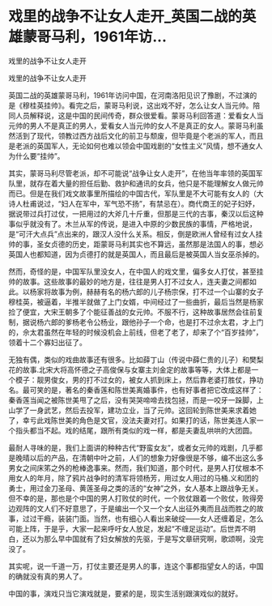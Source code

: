 # 戏里的战争不让女人走开_英国二战的英雄蒙哥马利，1961年访...

戏里的战争不让女人走开

戏里的战争不让女人走开

英国二战的英雄蒙哥马利，1961年访问中国，在河南洛阳见识了豫剧，不过演的是《穆桂英挂帅》。看完之后，蒙哥马利说，这出戏不好，怎么让女人当元帅。陪同人员解释说，这是中国的民间传奇，群众很爱看。蒙哥马利回答道：爱看女人当元帅的男人不是真正的男人，爱看女人当元帅的女人不是真正的女人。蒙哥马利虽然活到了现代，领教过西方战后文化的前卫与颓废，但毕竟是个老派的军人，而且是老派的英国军人，无论如何也难以领会中国戏剧的“女性主义”风情，想不通女人为什么要“挂帅”。

其实，蒙哥马利尽管老派，却不可能说“战争让女人走开”，在他当年率领的英国军队里，就存在着大量的担任后勤、救护和通讯的女兵，他只是不能理解女人做元帅而已。但是在我们戏文故事里所描绘的中国古代，军队里是不大可能有女人的（大诗人杜甫说过，“妇人在军中，军气恐不扬”，有禁忌在）。商代商王的妃子妇妤，据说带过兵打过仗，一把用过的大斧几十斤重，但那是三代的古事，秦汉以后这种事似乎就没有了。木兰从军的传说，是进入中原的少数民族的事情，严格地说，是“可汗大点兵”点出来的，跟汉人没什么关系。相反，倒是欧洲人曾经有过女人挂帅的事，圣女贞德的历史，距蒙哥马利其实也不算远，虽然那是法国人的事，想必英国人也都知道，因为贞德打的就是英国人，而且最后是被英国人当女巫杀掉的。

然而，奇怪的是，中国军队里没女人，在中国人的戏文里，偏多女人打仗，甚至挂帅的故事。这些故事的最妙的地方是，往往是男人打不过女人，连夫妻之间都如此。以杨家将故事为例，赫赫有名的杨六郎的儿子杨宗保，打不过一个山寨的女子穆桂英，被逼着，半推半就做了上门女婿，中间经过了一些曲折，最后当然是杨家捡了便宜，大宋王朝多了个能征善战的女元帅。不服不行，这种故事居然会往前复制，据说杨六郎的爹杨老令公杨业，跟他孙子一个命，也是打不过佘太君，才上门的，佘太君虽然在年轻的时候没机会上前线，但老了老了，却来了个“百岁挂帅”，领着十二个寡妇出征了。

无独有偶，类似的戏曲故事还有很多。比如薛丁山（传说中薛仁贵的儿子）和樊梨花的故事.北宋大将高怀德之子高俊保与女寨主刘金定的故事等等，大体上都是一个模子：靓男俊女，男的打不过女的，被女人抓到床上，然后靠老婆打胜仗，挣功名。最可笑的是，著名的秦香莲和陈世美离婚事件，也有好事者把它改成这样了：秦香莲当闻之被陈世美甩了之后，没有哭哭啼啼去找包拯，而是一咬牙一跺脚，上山学了一身武艺，然后去投军，建功立业，当了元帅。这回轮到陈世美来求着她了，幸亏此戏陈世美的角色是文官，没法夫妻对打。如果打的话，陈世美连人家一个指头都当不起。戏的结尾，跟所有类似的戏一样，都是夫妻乱哄哄的大团圆。

最耐人寻味的是，我们上面讲的种种古代“野蛮女友”，或者女元帅的戏剧，几乎都是晚晴以后的产品，在清朝中叶之前，人们的想象力好像很是不够，编不出这么多男女之间床笫之外的枪棒逸事来。然而，我们知道，那个时代，是男人打仗根本不用女人的年月，除了鸦片战争时的清军将领杨芳，用过女人用过的马桶.义和团的勇士，用过金刀圣母、黄莲圣母之类的活的“女神”之外，女人基本上跟战争无关。但不幸的是，那也是个中国的男人打败仗的时代，一个败仗跟着一个败仗，败得旁边观阵的文人们不好意思了，于是编出一个又一个女人出征外夷而且战而胜之的故事，过过干瘾，装装门面。当然，也有细心人看出来破绽——女人还缠着足，怎么可能上阵，于是乎，大家一起来呼吁女人放足，发起“不缠足运动”。后世弄不明白，还以为那么早中国就有了妇女解放的先驱，于是写文章研究啊，歌颂啊，没完没了。

其实呢，说一千道一万，打仗主要还是男人的事，连这个事都指望女人的话，中国的确就没有真的男人了。

中国的事，演戏只当它演戏就是，要紧的是，现实生活别跟演戏似的就好。